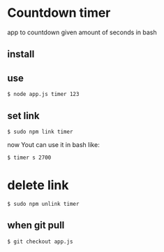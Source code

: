 # Countdown timer

app to countdown given amount of seconds in bash

## install

## use

```
$ node app.js timer 123
```

## set link

```
$ sudo npm link timer
```

now Yout can use it in bash like:

```
$ timer s 2700
```

# delete link

```
$ sudo npm unlink timer
```

## when git pull

```
$ git checkout app.js
```
